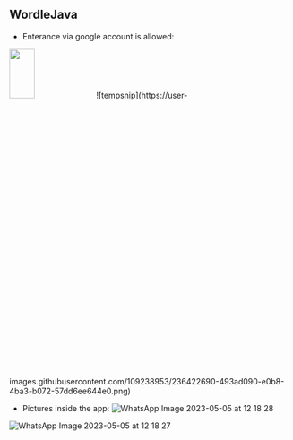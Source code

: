## WordleJava
* Enterance via google account is allowed:
<img src="https://user-images.githubusercontent.com/109238953/236421083-1db572a2-4e52-4ddd-8147-4c807731860f.jpeg"  width="30%" height="15%">
![tempsnip](https://user-images.githubusercontent.com/109238953/236422690-493ad090-e0b8-4ba3-b072-57dd6ee644e0.png)

* Pictures inside the app:
![WhatsApp Image 2023-05-05 at 12 18 28](https://user-images.githubusercontent.com/109238953/236422792-601d8b01-5dc0-40bd-abb1-0dd85871ad96.jpeg)

![WhatsApp Image 2023-05-05 at 12 18 27](https://user-images.githubusercontent.com/109238953/236422754-1b31a2f1-c767-491b-9534-266f3b1394aa.jpeg)


